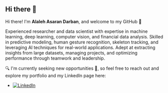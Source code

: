 ## Hi there 👋

Hi there! I'm **Alaleh Asaran Darban**, and welcome to my GitHub 👋

Experienced researcher and data scientist with expertise in machine learning, deep learning, computer vision, and financial data analysis. Skilled in predictive modeling, human gesture recognition, skeleton tracking, and leveraging AI techniques for real-world applications. Adept at extracting insights from large datasets, managing projects, and optimizing performance through teamwork and leadership.

🔍  I'm currently seeking new opportunities 🌟, so feel free to reach out and explore my portfolio and my LinkedIn page here: 
- [![LinkedIn](https://img.shields.io/badge/LinkedIn-0077B5?style=flat&logo=linkedin&logoColor=white)](https://www.linkedin.com/in/alaleh-asaran/)




